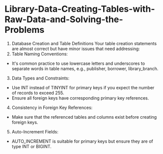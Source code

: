 # Library-Data-Creating-Tables-with-Raw-Data-and-Solving-the-Problems
1. Database Creation and Table Definitions
Your table creation statements are almost correct but have minor issues that need addressing:
2. Table Naming Conventions:
- It's common practice to use lowercase letters and underscores to separate words in table names, e.g., publisher, borrower, library_branch.
3. Data Types and Constraints:
- Use INT instead of TINYINT for primary keys if you expect the number of records to exceed 255.
- Ensure all foreign keys have corresponding primary key references.
4. Consistency in Foreign Key References:
- Make sure that the referenced tables and columns exist before creating foreign keys.
5. Auto-Increment Fields:
- AUTO_INCREMENT is suitable for primary keys but ensure they are of type INT or BIGINT.
